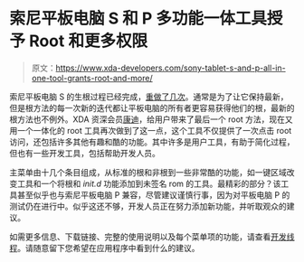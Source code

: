 # 索尼平板电脑 S 和 P 多功能一体工具授予 Root 和更多权限

> 原文：<https://www.xda-developers.com/sony-tablet-s-and-p-all-in-one-tool-grants-root-and-more/>

索尼平板电脑 S 的生根过程已经完成，[重做了几次](http://www.xda-developers.com/android/root-for-sony-tablet-s-now-available-on-a-fully-automated-windows-script/)。通常是为了让它保持最新，但是根方法的每一次新的迭代都让平板电脑的所有者更容易获得他们的根，最新的根方法也不例外。XDA 资深会员[康迪](http://forum.xda-developers.com/member.php?u=422959)，给用户带来了最后一个 root 方法，现在又用一个一体化的 root 工具再次做到了这一点，这个工具不仅提供了一次点击 root 访问，还包括许多其他有趣和酷的功能。其中许多是用户工具，有助于简化过程，但也有一些开发工具，包括帮助开发人员。

主菜单由十几个条目组成，从标准的根和非根到一些非常酷的功能，如一键区域改变工具和一个将根和 *init.d* 功能添加到未签名 rom 的工具。最精彩的部分？该工具甚至似乎也与索尼平板电脑 P 兼容，尽管建议谨慎行事，因为对平板电脑 P 的测试仍在进行中。似乎这还不够，开发人员正在努力添加新功能，并听取观众的建议。

如需更多信息、下载链接、完整的使用说明以及每个菜单项的功能，请查看[开发线程](http://forum.xda-developers.com/showthread.php?t=1515720)。请随意留下您希望在应用程序中看到什么的建议。